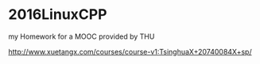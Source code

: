 # 2016LinuxCPP
my Homework for a MOOC provided by THU

http://www.xuetangx.com/courses/course-v1:TsinghuaX+20740084X+sp/
